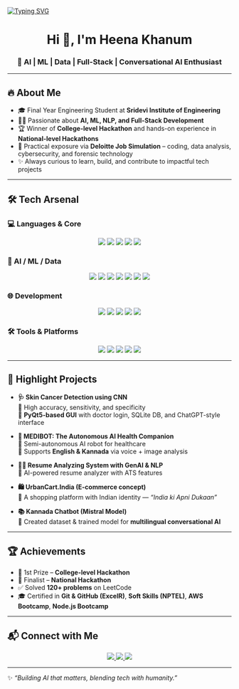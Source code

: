 [![Typing SVG](https://readme-typing-svg.demolab.com?font=Fira+Code&pause=1000&color=F75C7E&center=true&vCenter=true&width=500&lines=AI+%7C+ML+%7C+NLP+Enthusiast;Full+Stack+Developer;Conversational+AI+Builder;Always+Learning+%26+Building)](https://git.io/typing-svg)

<h1 align="center">Hi 👋, I'm Heena Khanum</h1>  
<h3 align="center">🚀 AI | ML | Data | Full-Stack | Conversational AI Enthusiast</h3>  

---

## 🔥 About Me  

- 🎓 Final Year Engineering Student at **Sridevi Institute of Engineering**  
- 🧑‍💻 Passionate about **AI, ML, NLP, and Full-Stack Development**  
- 🏆 Winner of **College-level Hackathon** and hands-on experience in **National-level Hackathons**  
- 💼 Practical exposure via **Deloitte Job Simulation** – coding, data analysis, cybersecurity, and forensic technology  
- ✨ Always curious to learn, build, and contribute to impactful tech projects  

---

## 🛠️ Tech Arsenal  

### 💻 Languages & Core  
<p align="center">
  <img src="https://img.shields.io/badge/C-00599C?style=for-the-badge&logo=c&logoColor=white" />
  <img src="https://img.shields.io/badge/Python-3776AB?style=for-the-badge&logo=python&logoColor=white" />
  <img src="https://img.shields.io/badge/JavaScript-F7DF1E?style=for-the-badge&logo=javascript&logoColor=black" />
  <img src="https://img.shields.io/badge/SQL-4479A1?style=for-the-badge&logo=postgresql&logoColor=white" />
  <img src="https://img.shields.io/badge/MongoDB-47A248?style=for-the-badge&logo=mongodb&logoColor=white" />
</p>

### 🤖 AI / ML / Data  
<p align="center">
  <img src="https://img.shields.io/badge/Machine%20Learning-102230?style=for-the-badge&logo=scikitlearn&logoColor=F7931E" />
  <img src="https://img.shields.io/badge/CNN-FF6F00?style=for-the-badge&logo=tensorflow&logoColor=white" />
  <img src="https://img.shields.io/badge/NLP-4B8BBE?style=for-the-badge&logo=spacy&logoColor=white" />
  <img src="https://img.shields.io/badge/OpenCV-5C3EE8?style=for-the-badge&logo=opencv&logoColor=white" />
  <img src="https://img.shields.io/badge/Power%20BI-F2C811?style=for-the-badge&logo=powerbi&logoColor=black" />
  <img src="https://img.shields.io/badge/Big%20Data-2E7D32?style=for-the-badge&logo=apachehadoop&logoColor=yellow" />
  <img src="https://img.shields.io/badge/LLMs-9B59B6?style=for-the-badge&logo=openai&logoColor=white" />
</p>

### 🌐 Development  
<p align="center">
  <img src="https://img.shields.io/badge/Node.js-339933?style=for-the-badge&logo=node.js&logoColor=white" />
  <img src="https://img.shields.io/badge/Express.js-000000?style=for-the-badge&logo=express&logoColor=white" />
  <img src="https://img.shields.io/badge/HTML5-E34F26?style=for-the-badge&logo=html5&logoColor=white" />
  <img src="https://img.shields.io/badge/CSS3-1572B6?style=for-the-badge&logo=css3&logoColor=white" />
  <img src="https://img.shields.io/badge/PyQt5-41CD52?style=for-the-badge&logo=qt&logoColor=white" />
</p>

### 🛠️ Tools & Platforms  
<p align="center">
  <img src="https://img.shields.io/badge/Git-F05032?style=for-the-badge&logo=git&logoColor=white" />
  <img src="https://img.shields.io/badge/GitHub-181717?style=for-the-badge&logo=github&logoColor=white" />
  <img src="https://img.shields.io/badge/AWS-232F3E?style=for-the-badge&logo=amazonaws&logoColor=white" />
  <img src="https://img.shields.io/badge/Tableau-E97627?style=for-the-badge&logo=tableau&logoColor=white" />
  <img src="https://img.shields.io/badge/ExcelR-217346?style=for-the-badge&logo=microsoft-excel&logoColor=white" />
</p>

---

## 🚀 Highlight Projects  

- **🩺 Skin Cancer Detection using CNN**  
  🔹 High accuracy, sensitivity, and specificity  
  🔹 **PyQt5-based GUI** with doctor login, SQLite DB, and ChatGPT-style interface  

- **🤖 MEDIBOT: The Autonomous AI Health Companion**  
  🔹 Semi-autonomous AI robot for healthcare  
  🔹 Supports **English & Kannada** via voice + image analysis  

- **🧑‍💼 Resume Analyzing System with GenAI & NLP**  
  🔹 AI-powered resume analyzer with ATS features  

- **🛍️ UrbanCart.India (E-commerce concept)**  
  🔹 A shopping platform with Indian identity — *“India ki Apni Dukaan”*  

- **📚 Kannada Chatbot (Mistral Model)**  
  🔹 Created dataset & trained model for **multilingual conversational AI**  

---

## 🏆 Achievements  

- 🥇 1st Prize – **College-level Hackathon**  
- 🥉 Finalist – **National Hackathon**  
- ✅ Solved **120+ problems** on LeetCode  
- 🎓 Certified in **Git & GitHub (ExcelR)**, **Soft Skills (NPTEL)**, **AWS Bootcamp**, **Node.js Bootcamp**  

---

## 📬 Connect with Me  

<p align="center">
  <a href="https://www.linkedin.com/in/heena-khanum-2235952a4/" target="_blank">
    <img src="https://img.shields.io/badge/LinkedIn-blue?logo=linkedin&logoColor=white&style=for-the-badge" />
  </a>
  <a href="mailto:heenakhanum2004@gmail.com">
    <img src="https://img.shields.io/badge/Email-red?logo=gmail&logoColor=white&style=for-the-badge" />
  </a>
  <a href="https://github.com/heena-khanum" target="_blank">
    <img src="https://img.shields.io/badge/GitHub-black?logo=github&logoColor=white&style=for-the-badge" />
  </a>
</p>

---

✨ *“Building AI that matters, blending tech with humanity.”*  
